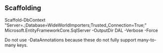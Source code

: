 ﻿## Scaffolding
Scaffold-DbContext "Server=.;Database=WideWorldImporters;Trusted_Connection=True;" Microsoft.EntityFrameworkCore.SqlServer -OutputDir DAL -Verbose -Force

Do not use -DataAnnotations because these do not fully support many-to-many keys.